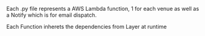 Each .py file represents a AWS Lambda function, 1 for each venue as well as a Notify which is for email dispatch.

Each Function inherets the dependencies from Layer at runtime